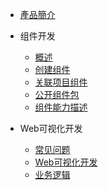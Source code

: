 - [產品簡介](/zh-hk/產品簡介.md)
    <!-- * [什么是UIStudio]()
    * [名词解释]()
    * [使用限制]() -->

- 组件开发
    - [概述](/zh-hk/component/概述.md)
    - [创建组件](/zh-hk/component/创建组件.md)
    - [关联项目组件](/zh-hk/component/关联项目组件.md)
    - [公开组件包](/zh-hk/component/公开组件包.md)
    - [组件能力描述](/zh-hk/component/组件能力描述.md)

- Web可视化开发
    - [常见问题](/zh-hk/webVisualDevelopment/常見問題.md)
    - [Web可视化开发](/zh-hk/webVisualDevelopment/常見問題.md)
    - [业务逻辑](/zh-hk/webVisualDevelopment/常見問題.md)

